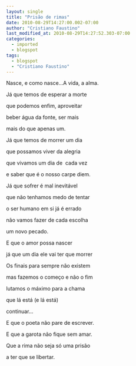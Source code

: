 ```yaml
---
layout: single
title: "Prisão de rimas"
date: 2010-08-29T14:27:00.002-07:00
author: "Cristiano Faustino"
last_modified_at: 2010-08-29T14:27:52.303-07:00
categories:
  - imported
  - blogspot
tags:
  - blogspot
  - "Cristiano Faustino"
---
```


Nasce, e como nasce...A vida, a alma. 



Já que temos de esperar a morte



que podemos enfim, aproveitar



beber água da fonte, ser mais



mais do que apenas um.







Já que temos de morrer um dia



que possamos viver da alegria



que vivamos um dia de  cada vez



e saber que é o nosso carpe diem.







Já que sofrer é mal inevitável



que não tenhamos medo de tentar



o ser humano em si já é errado



não vamos fazer de cada escolha



um novo pecado.







E que o amor possa nascer



já que um dia ele vai ter que morrer



Os finais para sempre não existem



mas fazemos o começo e não o fim



lutamos o máximo para a chama



que lá está (e lá está)



continuar...







E que o poeta não pare de escrever.



E que a garota não fique sem amar.



Que a rima não seja só uma prisão



a ter que se libertar.